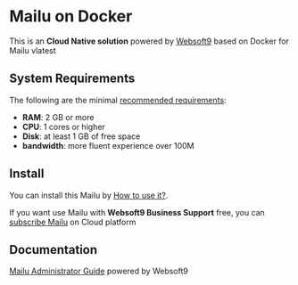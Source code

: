 # Mailu on Docker  

This is an **Cloud Native solution** powered by [Websoft9](https://www.websoft9.com) based on Docker for Mailu vlatest

## System Requirements

The following are the minimal [recommended requirements](https://github.com/Mailu/Mailu):

* **RAM**: 2 GB or more
* **CPU**: 1 cores or higher
* **Disk**: at least 1 GB of free space
* **bandwidth**: more fluent experience over 100M  

## Install

You can install this Mailu by [How to use it?](https://github.com/Websoft9/docker-library#how-to-use-it).   

If you want use Mailu with **Websoft9 Business Support** free, you can [subscribe Mailu](https://www.websoft9.com/apps) on Cloud platform

## Documentation

[Mailu Administrator Guide](https://support.websoft9.com/docs/mailu) powered by Websoft9
